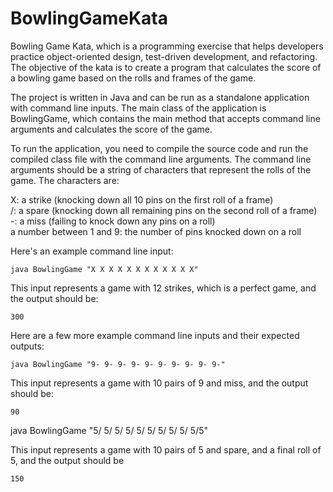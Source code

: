 # BowlingGameKata

 Bowling Game Kata, which is a programming exercise that helps developers practice object-oriented design, test-driven development, and refactoring. The objective of the kata is to create a program that calculates the score of a bowling game based on the rolls and frames of the game.

The project is written in Java and can be run as a standalone application with command line inputs. The main class of the application is BowlingGame, which contains the main method that accepts command line arguments and calculates the score of the game.

To run the application, you need to compile the source code and run the compiled class file with the command line arguments. The command line arguments should be a string of characters that represent the rolls of the game. The characters are:

X: a strike (knocking down all 10 pins on the first roll of a frame) <br>
/: a spare (knocking down all remaining pins on the second roll of a frame)<br>
-: a miss (failing to knock down any pins on a roll)<br>
a number between 1 and 9: the number of pins knocked down on a roll


Here's an example command line input:
````
java BowlingGame "X X X X X X X X X X X X"
````
This input represents a game with 12 strikes, which is a perfect game, and the output should be:
```` 
300
````
Here are a few more example command line inputs and their expected outputs:

````
java BowlingGame "9- 9- 9- 9- 9- 9- 9- 9- 9- 9-"
````
This input represents a game with 10 pairs of 9 and miss, and the output should be:

```` 
90
````
java BowlingGame "5/ 5/ 5/ 5/ 5/ 5/ 5/ 5/ 5/ 5/5"

This input represents a game with 10 pairs of 5 and spare, and a final roll of 5, and the output should be
```` 
150
```` 
